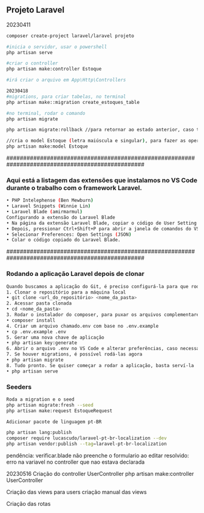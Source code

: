 ## Projeto Laravel

20230411
```sh
composer create-project laravel/laravel projeto

#inicia o servidor, usar o powershell
php artisan serve

#criar o controller
php artisan make:controller Estoque

#irá criar o arquivo em App\Http\Controllers

20230418
#migrations, para criar tabelas, no terminal
php artisan make::migration create_estoques_table 

#no terminal, rodar o comando
php artisan migrate

php artisan migrate:rollback //para retornar ao estado anterior, caso tenha dado algum erro

//cria o model Estoque (letra maiúscula e singular), para fazer as operações no banco
php artisan make:model Estoque 
```
#################################################################################################
### Aqui está a listagem das extensões que instalamos no VS Code durante o trabalho com o framework Laravel.

```sh
• PHP Intelephense (Ben Mewburn)
• Laravel Snippets (Winnie Lin)
• Laravel Blade (amirmarmul)
Configurando a extensão do Laravel Blade
• Na página da extensão Laravel Blade, copiar o código de User Setting (as opções JSON).
• Depois, pressionar Ctrl+Shift+P para abrir a janela de comandos do VS Code.
• Selecionar Preferences: Open Settings (JSON)
• Colar o código copiado do Laravel Blade.
```

#################################################################################################
### Rodando a aplicação Laravel depois de clonar

```sh
Quando buscamos a aplicação do Git, é preciso configurá-la para que rode corretamente. Estes são os passos: 
1. Clonar o repositório para a máquina local
• git clone <url_do_repositório> <nome_da_pasta>
2. Acessar pasta clonada
• cd <nome_da_pasta>
3. Rodar o instalador do composer, para puxar os arquivos complementares do Laravel
• composer install
4. Criar um arquivo chamado.env com base no .env.example
• cp .env.example .env
5. Gerar uma nova chave de aplicação
• php artisan key:generate
6. Abrir o arquivo .env no VS Code e alterar preferências, caso necessário (informações de acesso a banco, timezone, diretório de log etc.)
7. Se houver migrations, é possível rodá-las agora
• php artisan migrate
8. Tudo pronto. Se quiser começar a rodar a aplicação, basta serví-la
• php artisan serve
```

### Seeders

```sh
Roda a migration e o seed
php artisan migrate:fresh --seed
php artisan make:request EstoqueRequest

Adicionar pacote de linguagem pt-BR

php artisan lang:publish
composer require lucascudo/laravel-pt-br-localization --dev
php artisan vendor:publish --tag=laravel-pt-br-localization

```
pendência: verificar.blade não preenche o formulario ao editar
resolvido: erro na variavel no controller que nao estava declarada


20230516
Criação do controller UserController
php artisan make:controller UserController

Criação das views para users
criação manual das views

Criação das rotas







